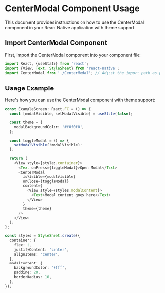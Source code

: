 # CenterModal Component Usage

This document provides instructions on how to use the CenterModal component in your React Native application with theme support.

## Import CenterModal Component

First, import the CenterModal component into your component file:

```typescript
import React, {useState} from 'react';
import {View, Text, StyleSheet} from 'react-native';
import CenterModal from './CenterModal'; // Adjust the import path as per your project structure
```

## Usage Example

Here's how you can use the CenterModal component with theme support:

```typescript
const ExampleScreen: React.FC = () => {
  const [modalVisible, setModalVisible] = useState(false);

  const theme = {
    modalBackgroundColor: '#f0f0f0',
  };

  const toggleModal = () => {
    setModalVisible(!modalVisible);
  };

  return (
    <View style={styles.container}>
      <Text onPress={toggleModal}>Open Modal</Text>
      <CenterModal
        isVisible={modalVisible}
        onClose={toggleModal}
        content={
          <View style={styles.modalContent}>
            <Text>Modal content goes here</Text>
          </View>
        }
        theme={theme}
      />
    </View>
  );
};

const styles = StyleSheet.create({
  container: {
    flex: 1,
    justifyContent: 'center',
    alignItems: 'center',
  },
  modalContent: {
    backgroundColor: '#fff',
    padding: 20,
    borderRadius: 10,
  },
});
```

